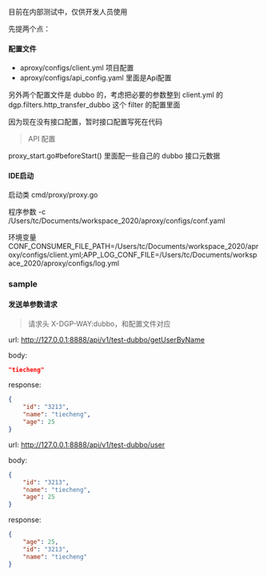 目前在内部测试中，仅供开发人员使用

先提两个点：

#### 配置文件 
- aproxy/configs/client.yml 项目配置
- aproxy/configs/api_config.yaml 里面是Api配置

另外两个配置文件是 dubbo 的，考虑把必要的参数整到 client.yml 的 dgp.filters.http_transfer_dubbo 这个 filter 的配置里面

因为现在没有接口配置，暂时接口配置写死在代码

> API 配置

proxy_start.go#beforeStart() 里面配一些自己的 dubbo 接口元数据

#### IDE启动

启动类 cmd/proxy/proxy.go

程序参数
-c /Users/tc/Documents/workspace_2020/aproxy/configs/conf.yaml

环境变量
CONF_CONSUMER_FILE_PATH=/Users/tc/Documents/workspace_2020/aproxy/configs/client.yml;APP_LOG_CONF_FILE=/Users/tc/Documents/workspace_2020/aproxy/configs/log.yml

### sample

#### 发送单参数请求

> 请求头 X-DGP-WAY:dubbo，和配置文件对应

url: http://127.0.0.1:8888/api/v1/test-dubbo/getUserByName

body:
```json
"tiecheng"
```

response:
```json
{
    "id": "3213",
    "name": "tiecheng",
    "age": 25
}
```

url: http://127.0.0.1:8888/api/v1/test-dubbo/user

body:
```json
{
    "id": "3213",
    "name": "tiecheng",
    "age": 25
}
```

response:
```json
{
    "age": 25,
    "id": "3213",
    "name": "tiecheng"
}
```